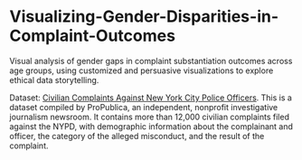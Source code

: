 # Visualizing-Gender-Disparities-in-Complaint-Outcomes
Visual analysis of gender gaps in complaint substantiation outcomes across age groups, using customized and persuasive visualizations to explore ethical data storytelling.

Dataset: <a href="https://www.propublica.org/datastore/dataset/civilian-complaints-against-new-york-city-police-officers">Civilian Complaints Against New York City Police Officers</a>. This is a dataset compiled by ProPublica, an independent, nonprofit investigative journalism newsroom. It contains more than 12,000 civilian complaints filed against the NYPD, with demographic information about the complainant and officer, the category of the alleged misconduct, and the result of the complaint.
